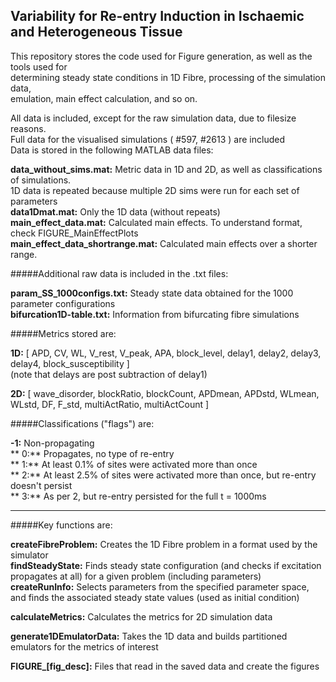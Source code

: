 ## Variability for Re-entry Induction in Ischaemic and Heterogeneous Tissue

This repository stores the code used for Figure generation, as well as the tools used for  
determining steady state conditions in 1D Fibre, processing of the simulation data,  
emulation, main effect calculation, and so on.

All data is included, except for the raw simulation data, due to filesize reasons.  
Full data for the visualised simulations ( #597, #2613 ) are included  
Data is stored in the following MATLAB data files:  

**data_without_sims.mat:**               Metric data in 1D and 2D, as well as classifications of simulations.  
                                     1D data is repeated because multiple 2D sims were run for each set of parameters  
**data1Dmat.mat:**                       Only the 1D data (without repeats)  
**main_effect_data.mat:**                Calculated main effects. To understand format, check FIGURE_MainEffectPlots  
**main_effect_data_shortrange.mat:**     Calculated main effects over a shorter range.  

#####Additional raw data is included in the .txt files:

**param_SS_1000configs.txt:**         Steady state data obtained for the 1000 parameter configurations  
**bifurcation1D-table.txt:**          Information from bifurcating fibre simulations

#####Metrics stored are:

**1D:** [ APD, CV, WL, V_rest, V_peak, APA, block_level, delay1, delay2, delay3, delay4, block_susceptibility ]  
(note that delays are post subtraction of delay1)

**2D:** [ wave_disorder, blockRatio, blockCount, APDmean, APDstd, WLmean, WLstd, DF, F_std, multiActRatio, multiActCount ]

#####Classifications ("flags") are:

**-1:**       Non-propagating  
** 0:**       Propagates, no type of re-entry  
** 1:**       At least 0.1% of sites were activated more than once  
** 2:**       At least 2.5% of sites were activated more than once, but re-entry doesn't persist  
** 3:**       As per 2, but re-entry persisted for the full t = 1000ms

----------------------------------------------------------------

#####Key functions are:

**createFibreProblem:**      Creates the 1D Fibre problem in a format used by the simulator  
**findSteadyState:**         Finds steady state configuration (and checks if excitation propagates at all) for a given problem (including parameters)  
**createRunInfo:**           Selects parameters from the specified parameter space, and finds the associated steady state values (used as initial condition)

**calculateMetrics:**        Calculates the metrics for 2D simulation data

**generate1DEmulatorData:**  Takes the 1D data and builds partitioned emulators for the metrics of interest

**FIGURE_[fig_desc]:**       Files that read in the saved data and create the figures